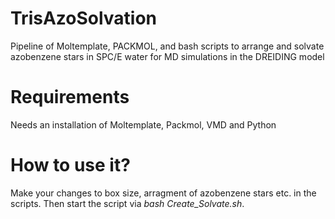# TrisAzoSolvation
Pipeline of Moltemplate, PACKMOL, and bash scripts to arrange and solvate azobenzene stars in SPC/E water for MD simulations in the DREIDING model

# Requirements

Needs an installation of Moltemplate, Packmol, VMD and Python

# How to use it?

Make your changes to box size, arragment of azobenzene stars etc. in the scripts. Then start the script via *bash Create_Solvate.sh*.
